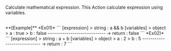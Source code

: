 Calculate mathematical expression.
This Action calculate expression using variables.

<br/>
**[Example]**
*Ex01)*
```
[expression]
  > string : a && b
[variables]
  > object
    > a : true
    > b : false
----------------------------
  -> return : false
```
*Ex02)*
```
[expression]
  > string : a + b
[variables]
  > object
    > a : 2
    > b : 5
----------------------------
  -> return : 7
```

